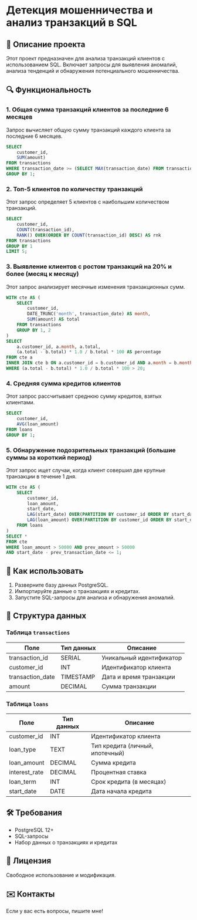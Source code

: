 # Детекция мошенничества и анализ транзакций в SQL

## 📌 Описание проекта
Этот проект предназначен для анализа транзакций клиентов с использованием SQL. Включает запросы для выявления аномалий, анализа тенденций и обнаружения потенциального мошенничества.

## 🔍 Функциональность

### 1. Общая сумма транзакций клиентов за последние 6 месяцев
Запрос вычисляет общую сумму транзакций каждого клиента за последние 6 месяцев.
```sql
SELECT
    customer_id, 
    SUM(amount)
FROM transactions
WHERE transaction_date >= (SELECT MAX(transaction_date) FROM transactions) - INTERVAL '6 months'
GROUP BY 1;
```

### 2. Топ-5 клиентов по количеству транзакций
Этот запрос определяет 5 клиентов с наибольшим количеством транзакций.
```sql
SELECT
    customer_id, 
    COUNT(transaction_id),
    RANK() OVER(ORDER BY COUNT(transaction_id) DESC) AS rnk
FROM transactions
GROUP BY 1
LIMIT 5;
```

### 3. Выявление клиентов с ростом транзакций на 20% и более (месяц к месяцу)
Этот запрос анализирует месячные изменения транзакционных сумм.
```sql
WITH cte AS (
    SELECT
        customer_id,
        DATE_TRUNC('month', transaction_date) AS month,
        SUM(amount) AS total
    FROM transactions
    GROUP BY 1, 2
)
SELECT
    a.customer_id, a.month, a.total,
    (a.total - b.total) * 1.0 / b.total * 100 AS percentage
FROM cte a
INNER JOIN cte b ON a.customer_id = b.customer_id AND a.month = b.month + INTERVAL '1 month'
WHERE (a.total - b.total) * 1.0 / b.total * 100 > 20;
```

### 4. Средняя сумма кредитов клиентов
Этот запрос рассчитывает среднюю сумму кредитов, взятых клиентами.
```sql
SELECT
    customer_id, 
    AVG(loan_amount)
FROM loans
GROUP BY 1;
```

### 5. Обнаружение подозрительных транзакций (большие суммы за короткий период)
Этот запрос ищет случаи, когда клиент совершил две крупные транзакции в течение 1 дня.
```sql
WITH cte AS (
    SELECT
        customer_id, 
        loan_amount, 
        start_date, 
        LAG(start_date) OVER(PARTITION BY customer_id ORDER BY start_date) AS prev_transaction_date, 
        LAG(loan_amount) OVER(PARTITION BY customer_id ORDER BY start_date) AS prev_amount
    FROM loans
)
SELECT *
FROM cte
WHERE loan_amount > 50000 AND prev_amount > 50000
AND start_date - prev_transaction_date <= 1;
```

## 🚀 Как использовать
1. Разверните базу данных PostgreSQL.
2. Импортируйте данные о транзакциях и кредитах.
3. Запустите SQL-запросы для анализа и обнаружения аномалий.

## 📁 Структура данных

### Таблица `transactions`
| Поле             | Тип данных  | Описание                        |
|------------------|------------|---------------------------------|
| transaction_id   | SERIAL     | Уникальный идентификатор       |
| customer_id      | INT        | Идентификатор клиента          |
| transaction_date | TIMESTAMP  | Дата и время транзакции        |
| amount          | DECIMAL    | Сумма транзакции               |

### Таблица `loans`
| Поле         | Тип данных  | Описание                            |
|-------------|------------|------------------------------------|
| customer_id | INT        | Идентификатор клиента              |
| loan_type   | TEXT       | Тип кредита (личный, ипотечный)    |
| loan_amount | DECIMAL    | Сумма кредита                      |
| interest_rate | DECIMAL  | Процентная ставка                  |
| loan_term   | INT        | Срок кредита (в месяцах)           |
| start_date  | DATE       | Дата начала кредита                |

## 🛠 Требования
- PostgreSQL 12+
- SQL-запросы
- Набор данных о транзакциях и кредитах

## 📜 Лицензия
Свободное использование и модификация.

## ✉️ Контакты
Если у вас есть вопросы, пишите мне!

